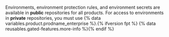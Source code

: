 Environments, environment protection rules, and environment secrets are available in **public** repositories for all products. For access to environments in **private** repositories, you must use {% data variables.product.prodname_enterprise %}.{% ifversion fpt %} {% data reusables.gated-features.more-info %}{% endif %}

